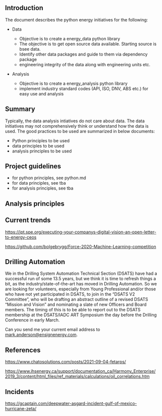 ## Introduction
The document describes the python energy initiatives for the following:
- Data
    - Objective is to create a energy_data python library
    - The objective is to get open source data available. Starting source is bsee data. 
    - Identify other data packages and guide to them via dependency package
    - engineering integrity of the data along with engineering units etc.

- Analysis 
    - Objective is to create a energy_analysis python library
    - implement industry standard codes (API, ISO, DNV, ABS etc.) for easy use and analysis

## Summary

Typically, the data analysis intiatives do not care about data. The data initiatives may not comprehensively think or understand how the data is used. The good practices to be used are summarized in below documents:

- Python principles to be used
- data principles to be used
- analysis principles to be used


## Project guidelines
- for python principles, see python.md 
- for data principles, see tba
- for analysis principles, see tba


## Analysis principles




## Current trends

https://jpt.spe.org/executing-your-companys-digital-vision-an-open-letter-to-energy-ceos

https://github.com/bolgebrygg/Force-2020-Machine-Learning-competition

## Drilling Automation

We in the Drilling System Automation Technical Section (DSATS) have had a successful run of some 13.5 years, but we think it is time to refresh things a bit, as the industry/state-of-the-art has moved in Drilling Automation. So we are looking for volunteers, especially from Young Professional and/or those who have not yet participated in DSATS, to join in the “DSATS V2 Committee”, who will be drafting an abstract outline of a revised DSATS “Mission and Vision” and nominating a slate of new Officers and Board members. The timing of this is to be able to report out to the DSATS membership at the DSATS/IADC ART Symposium the day before the Drilling Conference in early March.

Can you send me your current email address to mark.anderson@ensignenergy.com.


## References

https://www.chatosolutions.com/posts/2021-09-04-fetarps/

https://www.ihsenergy.ca/support/documentation_ca/Harmony_Enterprise/2019_3/content/html_files/ref_materials/calculations/oil_correlations.htm

## Incidents
https://gcaptain.com/deepwater-asgard-incident-gulf-of-mexico-hurricane-zeta/